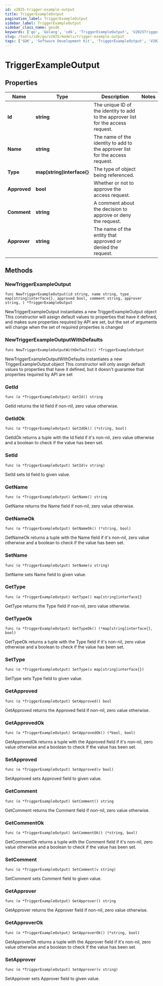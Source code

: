 ```yaml
---
id: v2025-trigger-example-output
title: TriggerExampleOutput
pagination_label: TriggerExampleOutput
sidebar_label: TriggerExampleOutput
sidebar_class_name: gosdk
keywords: ['go', 'Golang', 'sdk', 'TriggerExampleOutput', 'V2025TriggerExampleOutput'] 
slug: /tools/sdk/go/v2025/models/trigger-example-output
tags: ['SDK', 'Software Development Kit', 'TriggerExampleOutput', 'V2025TriggerExampleOutput']
---
```


# TriggerExampleOutput

## Properties

Name | Type | Description | Notes
------------ | ------------- | ------------- | -------------
**Id** | **string** | The unique ID of the identity to add to the approver list for the access request. | 
**Name** | **string** | The name of the identity to add to the approver list for the access request. | 
**Type** | **map[string]interface{}** | The type of object being referenced. | 
**Approved** | **bool** | Whether or not to approve the access request. | 
**Comment** | **string** | A comment about the decision to approve or deny the request. | 
**Approver** | **string** | The name of the entity that approved or denied the request. | 

## Methods

### NewTriggerExampleOutput

`func NewTriggerExampleOutput(id string, name string, type_ map[string]interface{}, approved bool, comment string, approver string, ) *TriggerExampleOutput`

NewTriggerExampleOutput instantiates a new TriggerExampleOutput object
This constructor will assign default values to properties that have it defined,
and makes sure properties required by API are set, but the set of arguments
will change when the set of required properties is changed

### NewTriggerExampleOutputWithDefaults

`func NewTriggerExampleOutputWithDefaults() *TriggerExampleOutput`

NewTriggerExampleOutputWithDefaults instantiates a new TriggerExampleOutput object
This constructor will only assign default values to properties that have it defined,
but it doesn't guarantee that properties required by API are set

### GetId

`func (o *TriggerExampleOutput) GetId() string`

GetId returns the Id field if non-nil, zero value otherwise.

### GetIdOk

`func (o *TriggerExampleOutput) GetIdOk() (*string, bool)`

GetIdOk returns a tuple with the Id field if it's non-nil, zero value otherwise
and a boolean to check if the value has been set.

### SetId

`func (o *TriggerExampleOutput) SetId(v string)`

SetId sets Id field to given value.


### GetName

`func (o *TriggerExampleOutput) GetName() string`

GetName returns the Name field if non-nil, zero value otherwise.

### GetNameOk

`func (o *TriggerExampleOutput) GetNameOk() (*string, bool)`

GetNameOk returns a tuple with the Name field if it's non-nil, zero value otherwise
and a boolean to check if the value has been set.

### SetName

`func (o *TriggerExampleOutput) SetName(v string)`

SetName sets Name field to given value.


### GetType

`func (o *TriggerExampleOutput) GetType() map[string]interface{}`

GetType returns the Type field if non-nil, zero value otherwise.

### GetTypeOk

`func (o *TriggerExampleOutput) GetTypeOk() (*map[string]interface{}, bool)`

GetTypeOk returns a tuple with the Type field if it's non-nil, zero value otherwise
and a boolean to check if the value has been set.

### SetType

`func (o *TriggerExampleOutput) SetType(v map[string]interface{})`

SetType sets Type field to given value.


### GetApproved

`func (o *TriggerExampleOutput) GetApproved() bool`

GetApproved returns the Approved field if non-nil, zero value otherwise.

### GetApprovedOk

`func (o *TriggerExampleOutput) GetApprovedOk() (*bool, bool)`

GetApprovedOk returns a tuple with the Approved field if it's non-nil, zero value otherwise
and a boolean to check if the value has been set.

### SetApproved

`func (o *TriggerExampleOutput) SetApproved(v bool)`

SetApproved sets Approved field to given value.


### GetComment

`func (o *TriggerExampleOutput) GetComment() string`

GetComment returns the Comment field if non-nil, zero value otherwise.

### GetCommentOk

`func (o *TriggerExampleOutput) GetCommentOk() (*string, bool)`

GetCommentOk returns a tuple with the Comment field if it's non-nil, zero value otherwise
and a boolean to check if the value has been set.

### SetComment

`func (o *TriggerExampleOutput) SetComment(v string)`

SetComment sets Comment field to given value.


### GetApprover

`func (o *TriggerExampleOutput) GetApprover() string`

GetApprover returns the Approver field if non-nil, zero value otherwise.

### GetApproverOk

`func (o *TriggerExampleOutput) GetApproverOk() (*string, bool)`

GetApproverOk returns a tuple with the Approver field if it's non-nil, zero value otherwise
and a boolean to check if the value has been set.

### SetApprover

`func (o *TriggerExampleOutput) SetApprover(v string)`

SetApprover sets Approver field to given value.




